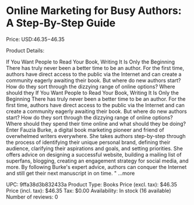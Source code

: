 # Online Marketing for Busy Authors: A Step-By-Step Guide

Price: USD:$46.35-$46.35

Product Details:

If You Want People to Read Your Book, Writing It Is Only the Beginning There has truly never been a better time to be an author. For the first time, authors have direct access to the public via the Internet and can create a community eagerly awaiting their book. But where do new authors start? How do they sort through the dizzying range of online options? Where should they If You Want People to Read Your Book, Writing It Is Only the Beginning There has truly never been a better time to be an author. For the first time, authors have direct access to the public via the Internet and can create a community eagerly awaiting their book. But where do new authors start? How do they sort through the dizzying range of online options? Where should they spend their time online and what should they be doing? Enter Fauzia Burke, a digital book marketing pioneer and friend of overwhelmed writers everywhere. She takes authors step-by-step through the process of identifying their unique personal brand, defining their audience, clarifying their aspirations and goals, and setting priorities. She offers advice on designing a successful website, building a mailing list of superfans, blogging, creating an engagement strategy for social media, and more. By following Burke's expert advice, authors can conquer the Internet and still get their next manuscript in on time. " ...more

UPC: 9ffa38d3b832433a
Product Type: Books
Price (excl. tax): $46.35
Price (incl. tax): $46.35
Tax: $0.00
Availability: In stock (16 available)
Number of reviews: 0